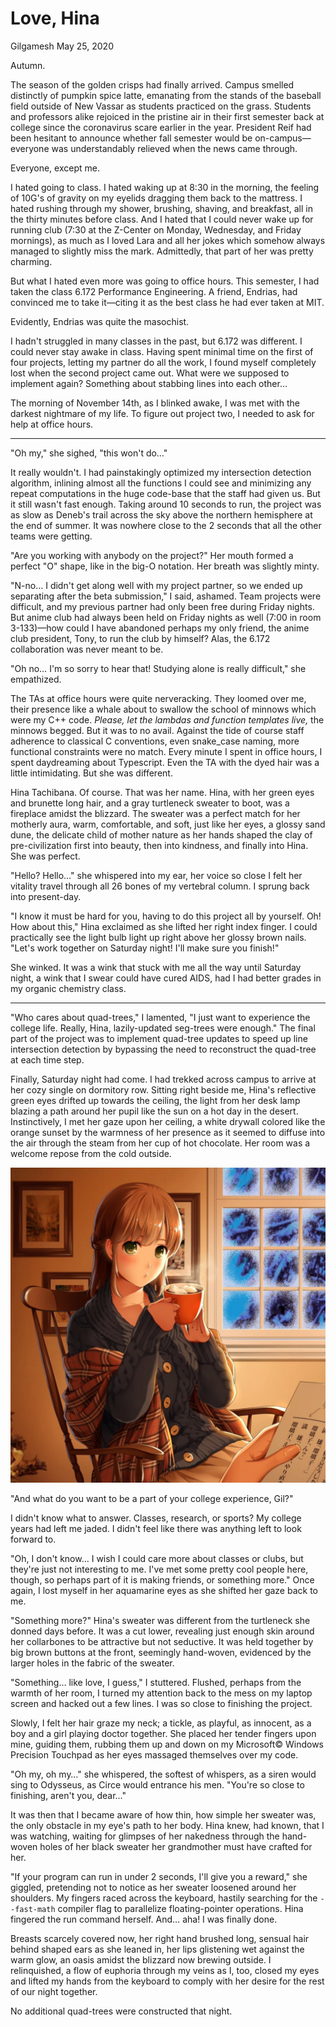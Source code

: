 <!-- emilia-snapshot-properties
Love, Hina
2020/05/25
cygnus
emilia-snapshot-properties -->

# Love, Hina

Gilgamesh
May 25, 2020

Autumn.

The season of the golden crisps had finally arrived. Campus smelled distinctly of pumpkin spice latte, emanating from the stands of the baseball field outside of New Vassar as students practiced on the grass. Students and professors alike rejoiced in the pristine air in their first semester back at college since the coronavirus scare earlier in the year. President Reif had been hesitant to announce whether fall semester would be on-campus—everyone was understandably relieved when the news came through.

Everyone, except me.

I hated going to class. I hated waking up at 8:30 in the morning, the feeling of 10G's of gravity on my eyelids dragging them back to the mattress. I hated rushing through my shower, brushing, shaving, and breakfast, all in the thirty minutes before class. And I hated that I could never wake up for running club (7:30 at the Z-Center on Monday, Wednesday, and Friday mornings), as much as I loved Lara and all her jokes which somehow always managed to slightly miss the mark. Admittedly, that part of her was pretty charming.

But what I hated even more was going to office hours. This semester, I had taken the class 6.172 Performance Engineering. A friend, Endrias, had convinced me to take it—citing it as the best class he had ever taken at MIT.

Evidently, Endrias was quite the masochist.

I hadn't struggled in many classes in the past, but 6.172 was different. I could never stay awake in class. Having spent minimal time on the first of four projects, letting my partner do all the work, I found myself completely lost when the second project came out. What were we supposed to implement again? Something about stabbing lines into each other…

The morning of November 14th, as I blinked awake, I was met with the darkest nightmare of my life. To figure out project two, I needed to ask for help at office hours.

---

"Oh my," she sighed, "this won't do…"

It really wouldn't. I had painstakingly optimized my intersection detection algorithm, inlining almost all the functions I could see and minimizing any repeat computations in the huge code-base that the staff had given us. But it still wasn't fast enough. Taking around 10 seconds to run, the project was as slow as Deneb's trail across the sky above the northern hemisphere at the end of summer. It was nowhere close to the 2 seconds that all the other teams were getting.

"Are you working with anybody on the project?" Her mouth formed a perfect "O" shape, like in the big-O notation. Her breath was slightly minty.

"N-no… I didn't get along well with my project partner, so we ended up separating after the beta submission," I said, ashamed. Team projects were difficult, and my previous partner had only been free during Friday nights. But anime club had always been held on Friday nights as well (7:00 in room 3-133)—how could I have abandoned perhaps my only friend, the anime club president, Tony, to run the club by himself? Alas, the 6.172 collaboration was never meant to be.

"Oh no… I'm so sorry to hear that! Studying alone is really difficult," she empathized.

The TAs at office hours were quite nerveracking. They loomed over me, their presence like a whale about to swallow the school of minnows which were my C++ code. *Please, let the lambdas and function templates live,* the minnows begged. But it was to no avail. Against the tide of course staff adherence to classical C conventions, even snake_case naming, more functional constraints were no match. Every minute I spent in office hours, I spent daydreaming about Typescript. Even the TA with the dyed hair was a little intimidating. But she was different.

Hina Tachibana. Of course. That was her name. Hina, with her green eyes and brunette long hair, and a gray turtleneck sweater to boot, was a fireplace amidst the blizzard. The sweater was a perfect match for her motherly aura, warm, comfortable, and soft, just like her eyes, a glossy sand dune, the delicate child of mother nature as her hands shaped the clay of pre-civilization first into beauty, then into kindness, and finally into Hina. She was perfect.

"Hello? Hello…" she whispered into my ear, her voice so close I felt her vitality travel through all 26 bones of my vertebral column. I sprung back into present-day.

"I know it must be hard for you, having to do this project all by yourself. Oh! How about this," Hina exclaimed as she lifted her right index finger. I could practically see the light bulb light up right above her glossy brown nails. "Let's work together on Saturday night! I'll make sure you finish!"

She winked. It was a wink that stuck with me all the way until Saturday night, a wink that I swear could have cured AIDS, had I had better grades in my organic chemistry class.

---

"Who cares about quad-trees," I lamented, "I just want to experience the college life. Really, Hina, lazily-updated seg-trees were enough." The final part of the project was to implement quad-tree updates to speed up line intersection detection by bypassing the need to reconstruct the quad-tree at each time step.

Finally, Saturday night had come. I had trekked across campus to arrive at her cozy single on dormitory row. Sitting right beside me, Hina's reflective green eyes drifted up towards the ceiling, the light from her desk lamp blazing a path around her pupil like the sun on a hot day in the desert. Instinctively, I met her gaze upon her ceiling, a white drywall colored like the orange sunset by the warmness of her presence as it seemed to diffuse into the air through the steam from her cup of hot chocolate. Her room was a welcome repose from the cold outside.

![](love-hina.md-assets/2020-05-25-23-13-03.png)

"And what do you want to be a part of your college experience, Gil?"

I didn't know what to answer. Classes, research, or sports? My college years had left me jaded. I didn't feel like there was anything left to look forward to.

"Oh, I don't know… I wish I could care more about classes or clubs, but they're just not interesting to me. I've met some pretty cool people here, though, so perhaps part of it is making friends, or something more." Once again, I lost myself in her aquamarine eyes as she shifted her gaze back to me.

"Something more?" Hina's sweater was different from the turtleneck she donned days before. It was a cut lower, revealing just enough skin around her collarbones to be attractive but not seductive. It was held together by big brown buttons at the front, seemingly hand-woven, evidenced by the larger holes in the fabric of the sweater.

"Something… like love, I guess," I stuttered. Flushed, perhaps from the warmth of her room, I turned my attention back to the mess on my laptop screen and hacked out a few lines. I was so close to finishing the project.

Slowly, I felt her hair graze my neck; a tickle, as playful, as innocent, as a boy and a girl playing doctor together. She placed her tender fingers upon mine, guiding them, rubbing them up and down on my Microsoft© Windows Precision Touchpad as her eyes massaged themselves over my code.

"Oh my, oh my…" she whispered, the softest of whispers, as a siren would sing to Odysseus, as Circe would entrance his men. "You're so close to finishing, aren't you, dear…"

It was then that I became aware of how thin, how simple her sweater was, the only obstacle in my eye's path to her body. Hina knew, had known, that I was watching, waiting for glimpses of her nakedness through the hand-woven holes of her black sweater her grandmother must have crafted for her.

"If your program can run in under 2 seconds, I'll give you a reward," she giggled, pretending not to notice as her sweater loosened around her shoulders. My fingers raced across the keyboard, hastily searching for the `--fast-math` compiler flag to parallelize floating-pointer operations. Hina fingered the run command herself. And… aha! I was finally done.

Breasts scarcely covered now, her right hand brushed long, sensual hair behind shaped ears as she leaned in, her lips glistening wet against the warm glow, an oasis amidst the blizzard now brewing outside. I relinquished, a flow of euphoria through my veins as I, too, closed my eyes and lifted my hands from the keyboard to comply with her desire for the rest of our night together.

No additional quad-trees were constructed that night.
